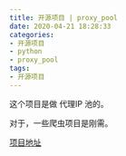 ```yaml
---
title: 开源项目 | proxy_pool
date: 2020-04-21 18:28:33
categories:
- 开源项目
- python
- proxy_pool
tags:
- 开源项目
---
```

这个项目是做 代理IP 池的。

对于，一些爬虫项目是刚需。

[项目地址](https://github.com/jhao104/proxy_pool)

<!-- more -->
